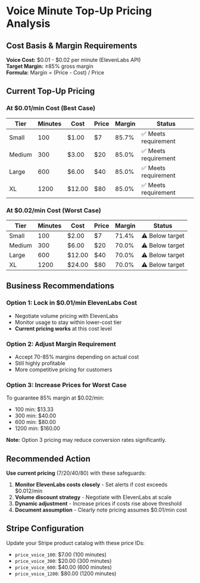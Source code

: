 # Voice Minute Top-Up Pricing Analysis

## Cost Basis & Margin Requirements

**Voice Cost:** $0.01 - $0.02 per minute (ElevenLabs API)  
**Target Margin:** ≥85% gross margin  
**Formula:** Margin = (Price - Cost) / Price

## Current Top-Up Pricing

### At $0.01/min Cost (Best Case)

| Tier | Minutes | Cost | Price | Margin | Status |
|------|---------|------|-------|--------|--------|
| Small | 100 | $1.00 | $7 | 85.7% | ✅ Meets requirement |
| Medium | 300 | $3.00 | $20 | 85.0% | ✅ Meets requirement |
| Large | 600 | $6.00 | $40 | 85.0% | ✅ Meets requirement |
| XL | 1200 | $12.00 | $80 | 85.0% | ✅ Meets requirement |

### At $0.02/min Cost (Worst Case)

| Tier | Minutes | Cost | Price | Margin | Status |
|------|---------|------|-------|--------|--------|
| Small | 100 | $2.00 | $7 | 71.4% | ⚠️ Below target |
| Medium | 300 | $6.00 | $20 | 70.0% | ⚠️ Below target |
| Large | 600 | $12.00 | $40 | 70.0% | ⚠️ Below target |
| XL | 1200 | $24.00 | $80 | 70.0% | ⚠️ Below target |

## Business Recommendations

### Option 1: Lock in $0.01/min ElevenLabs Cost
- Negotiate volume pricing with ElevenLabs
- Monitor usage to stay within lower-cost tier
- **Current pricing works** at this cost level

### Option 2: Adjust Margin Requirement
- Accept 70-85% margins depending on actual cost
- Still highly profitable
- More competitive pricing for customers

### Option 3: Increase Prices for Worst Case
To guarantee 85% margin at $0.02/min:
- 100 min: $13.33
- 300 min: $40.00
- 600 min: $80.00
- 1200 min: $160.00

**Note:** Option 3 pricing may reduce conversion rates significantly.

## Recommended Action

**Use current pricing** ($7/$20/$40/$80) with these safeguards:

1. **Monitor ElevenLabs costs closely** - Set alerts if cost exceeds $0.012/min
2. **Volume discount strategy** - Negotiate with ElevenLabs at scale
3. **Dynamic adjustment** - Increase prices if costs rise above threshold
4. **Document assumption** - Clearly note pricing assumes $0.01/min cost

## Stripe Configuration

Update your Stripe product catalog with these price IDs:
- `price_voice_100`: $7.00 (100 minutes)
- `price_voice_300`: $20.00 (300 minutes)
- `price_voice_600`: $40.00 (600 minutes)
- `price_voice_1200`: $80.00 (1200 minutes)

